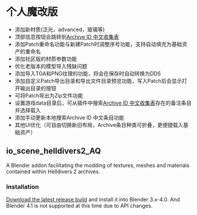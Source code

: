 # 个人魔改版
- 添加新材质(泛光，advanced，玻璃等)
- 顶部信息按钮会跳转到[Archive ID 中文收集表](https://www.kdocs.cn/l/csRnAs7QlZvQ)
- 添加Patch重命名功能与新建Patch时调整序号功能，支持自动填充为基础资产的重命名
- 添加社区版的材质参数功能
- 优化老版本的模型导入残缺问题
- 添加导入TGA和PNG纹理的功能，将会在保存时自动转换为DDS
- 添加自定义Patch导出目录和导出文件目录预览功能，写入Patch后会显示打开输出目录的按钮
- 可将Patch导出为Zip文件功能
- 设置游戏data目录后，可从插件中搜索[Archive ID 中文收集表](https://www.kdocs.cn/l/csRnAs7QlZvQ)存在的备注条目并选择载入
- 添加手动更新本地搜索Archive ID 中文条目功能
- 其他UI优化（可自由切换新旧布局，Archive条目种类可折叠，更便捷载入基础资产）

## io_scene_helldivers2_AQ
A Blender addon facilitating the modding of textures, meshes and materials contained within Helldivers 2 archives.

### Installation
[Download the latest release build](https://github.com/Estecsky/io_scene_helldivers2_AQ/archive/refs/heads/main.zip) and install it into Blender 3.x-4.0. And Blender 4.1 is not supported at this time due to API changes.


